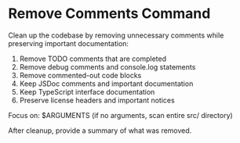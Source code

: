 # Remove Comments Command

Clean up the codebase by removing unnecessary comments while preserving important documentation:

1. Remove TODO comments that are completed
2. Remove debug comments and console.log statements
3. Remove commented-out code blocks
4. Keep JSDoc comments and important documentation
5. Keep TypeScript interface documentation
6. Preserve license headers and important notices

Focus on: $ARGUMENTS (if no arguments, scan entire src/ directory)

After cleanup, provide a summary of what was removed.
